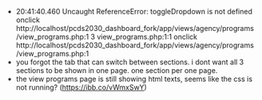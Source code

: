 - 20:41:40.460 Uncaught ReferenceError: toggleDropdown is not defined
    onclick http://localhost/pcds2030_dashboard_fork/app/views/agency/programs/view_programs.php:1
3 view_programs.php:1:1
    onclick http://localhost/pcds2030_dashboard_fork/app/views/agency/programs/view_programs.php:1
- you forgot the tab that can switch between sections. i dont want all 3 sections to be shown in one page. one section per one page.
- the view programs page is still showing html texts, seems like the css is not running? (https://ibb.co/vWmxSwY)
